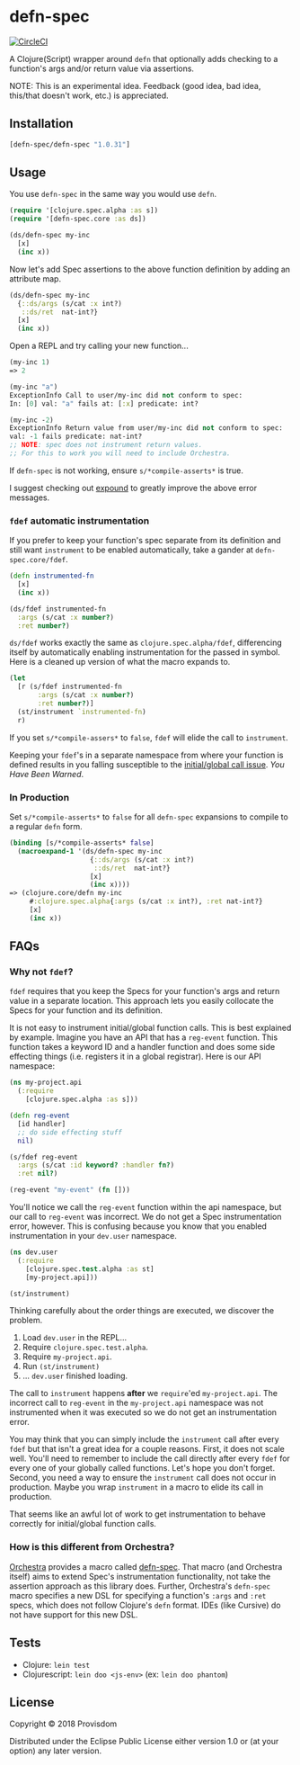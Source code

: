 # defn-spec

[![CircleCI](https://circleci.com/gh/Provisdom/defn-spec.svg?style=svg)](https://circleci.com/gh/Provisdom/defn-spec)

A Clojure(Script) wrapper around `defn` that optionally adds checking to a
function's args and/or return value via assertions.

NOTE: This is an experimental idea. Feedback (good idea, bad idea, this/that
doesn't work, etc.) is appreciated.

## Installation

[](dependency)

```clojure
[defn-spec/defn-spec "1.0.31"]
```

[](/dependency)

## Usage

You use `defn-spec` in the same way you would use `defn`.

```clojure
(require '[clojure.spec.alpha :as s])
(require '[defn-spec.core :as ds])

(ds/defn-spec my-inc
  [x]
  (inc x))
```

Now let's add Spec assertions to the above function definition by adding an
attribute map.

```clojure
(ds/defn-spec my-inc
  {::ds/args (s/cat :x int?)
   ::ds/ret  nat-int?}
  [x]
  (inc x))
```

Open a REPL and try calling your new function...

```clojure
(my-inc 1)
=> 2

(my-inc "a")
ExceptionInfo Call to user/my-inc did not conform to spec:
In: [0] val: "a" fails at: [:x] predicate: int?

(my-inc -2)
ExceptionInfo Return value from user/my-inc did not conform to spec:
val: -1 fails predicate: nat-int?
;; NOTE: spec does not instrument return values.
;; For this to work you will need to include Orchestra.
```

If `defn-spec` is not working, ensure `s/*compile-asserts*` is true.

I suggest checking out [expound](https://github.com/bhb/expound) to greatly improve
the above error messages.

### `fdef` automatic instrumentation

If you prefer to keep your function's spec separate from its definition and still
want `instrument` to be enabled automatically, take a gander at `defn-spec.core/fdef`.

```clojure
(defn instrumented-fn
  [x]
  (inc x))

(ds/fdef instrumented-fn
  :args (s/cat :x number?)
  :ret number?)
```

`ds/fdef` works exactly the same as `clojure.spec.alpha/fdef`, differencing itself
by automatically enabling instrumentation for the passed in symbol. Here is a
cleaned up version of what the macro expands to.

```clojure
(let
  [r (s/fdef instrumented-fn
       :args (s/cat :x number?)
       :ret number?)]
  (st/instrument `instrumented-fn)
  r)
```

If you set `s/*compile-assers*` to `false`, `fdef` will elide the call to `instrument`.

Keeping your `fdef`'s in a separate namespace from where your function is defined
results in you falling susceptible to the [initial/global call issue](#why-not-fdef).
_You Have Been Warned_.

### In Production

Set `s/*compile-asserts*` to `false` for all `defn-spec` expansions to compile to
a regular `defn` form.

```clojure
(binding [s/*compile-asserts* false]
  (macroexpand-1 '(ds/defn-spec my-inc
                    {::ds/args (s/cat :x int?)
                     ::ds/ret  nat-int?}
                    [x]
                    (inc x))))
=> (clojure.core/defn my-inc
     #:clojure.spec.alpha{:args (s/cat :x int?), :ret nat-int?}
     [x]
     (inc x))
```

## FAQs

### Why not `fdef`?

`fdef` requires that you keep the Specs for your function's args and return value
in a separate location. This approach lets you easily collocate the Specs for your
function and its definition.

It is not easy to instrument initial/global function calls. This is best explained
by example. Imagine you have an API that has a `reg-event` function. This function
takes a keyword ID and a handler function and does some side effecting things
(i.e. registers it in a global registrar). Here is our API namespace:

```clojure
(ns my-project.api
  (:require
    [clojure.spec.alpha :as s]))

(defn reg-event
  [id handler]
  ;; do side effecting stuff
  nil)

(s/fdef reg-event
  :args (s/cat :id keyword? :handler fn?)
  :ret nil?)

(reg-event "my-event" (fn []))
```

You'll notice we call the `reg-event` function within the api namespace, but our
call to `reg-event` was incorrect. We do not get a Spec instrumentation error,
however. This is confusing because you know that you enabled instrumentation
in your `dev.user` namespace.

```clojure
(ns dev.user
  (:require
    [clojure.spec.test.alpha :as st]
    [my-project.api]))

(st/instrument)
```

Thinking carefully about the order things are executed, we discover the problem.

1. Load `dev.user` in the REPL...
2. Require `clojure.spec.test.alpha`.
3. Require `my-project.api`.
4. Run `(st/instrument)`
5. ... `dev.user` finished loading.

The call to `instrument` happens **after** we `require`'ed `my-project.api`.
The incorrect call to `reg-event` in the `my-project.api` namespace was not
instrumented when it was executed so we do not get an instrumentation error.

You may think that you can simply include the `instrument` call after every `fdef`
but that isn't a great idea for a couple reasons. First, it does not scale well.
You'll need to remember to include the call directly after every `fdef` for every
one of your globally called functions. Let's hope you don't forget. Second, you
need a way to ensure the `instrument` call does not occur in production. Maybe
you wrap `instrument` in a macro to elide its call in production.

That seems like an awful lot of work to get instrumentation to behave correctly
for initial/global function calls.

### How is this different from Orchestra?

[Orchestra](https://github.com/jeaye/orchestra) provides a macro called
[defn-spec](https://github.com/jeaye/orchestra#defn-spec). That macro (and Orchestra
itself) aims to extend Spec's instrumentation functionality, not take the assertion
approach as this library does. Further, Orchestra's `defn-spec` macro specifies
a new DSL for specifying a function's `:args` and `:ret` specs, which does not
follow Clojure's `defn` format. IDEs (like Cursive) do not have support for this
new DSL.

## Tests

- Clojure: `lein test`
- Clojurescript: `lein doo <js-env>` (ex: `lein doo phantom`)

## License

Copyright © 2018 Provisdom

Distributed under the Eclipse Public License either version 1.0 or (at
your option) any later version.
